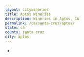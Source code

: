 ```yaml
---
layout: citywineries
title: Aptos Wineries
description: Wineries in Aptos, CA
permalink: /ca/santa-cruz/aptos/
state: ca
county: santa cruz
city: aptos
---
```

-
